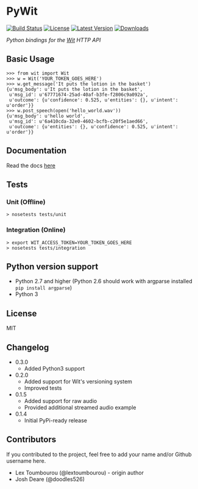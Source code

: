 # PyWit

[![Build Status](https://travis-ci.org/lextoumbourou/PyWit.png?branch=master)](https://travis-ci.org/lextoumbourou/PyWit)
[![License](https://pypip.in/license/PyWit/badge.png)](https://pypi.python.org/pypi/PyWit)
[![Latest Version](https://pypip.in/version/PyWit/badge.png)](https://pypi.python.org/pypi/PyWit)
[![Downloads](https://pypip.in/download/PyWit/badge.png)](https://pypi.python.org/pypi/PyWit)

*Python bindings for the [Wit](http://wit.ai) HTTP API*

## Basic Usage

```
>>> from wit import Wit
>>> w = Wit('YOUR_TOKEN_GOES_HERE')
>>> w.get_message('It puts the lotion in the basket')
{u'msg_body': u'It puts the lotion in the basket',
 u'msg_id': u'67771674-25ad-40af-b3fe-f2806c9a092a',
 u'outcome': {u'confidence': 0.525, u'entities': {}, u'intent': u'order'}}
>>> w.post_speech(open('hello_world.wav'))
{u'msg_body': u'hello world',
 u'msg_id': u'6a410cda-32e0-4602-bcfb-c20f5e1aed66',
 u'outcome': {u'entities': {}, u'confidence': 0.525, u'intent': u'order'}}
```

## Documentation

Read the docs [here](http://pywit.readthedocs.org/en/latest/)

## Tests

### Unit (Offline)

```
> nosetests tests/unit
```
### Integration (Online)

```
> export WIT_ACCESS_TOKEN=YOUR_TOKEN_GOES_HERE
> nosetests tests/integration
```

## Python version support

* Python 2.7 and higher (Python 2.6 should work with argparse installed ```pip install argparse```)
* Python 3

## License

MIT

## Changelog

* 0.3.0
	* Added Python3 support
* 0.2.0
  * Added support for Wit's versioning system
  * Improved tests
* 0.1.5
  * Added support for raw audio
  * Provided additional streamed audio example 
* 0.1.4
  * Initial PyPi-ready release

## Contributors

If you contributed to the project, feel free to add your name and/or Github username here.

* Lex Toumbourou (@lextoumbourou) - origin author
* Josh Deare (@doodles526)
